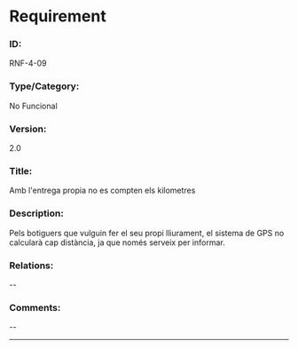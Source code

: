 # Requirement

### ID:
RNF-4-09

### Type/Category:
No Funcional

### Version:
2.0

### Title:
Amb l'entrega propia no es compten els kilometres

### Description:
Pels botiguers que vulguin fer el seu propi lliurament, el sistema de GPS no calcularà cap distància, ja que només serveix per informar. 

### Relations:
--

### Comments:
--

---